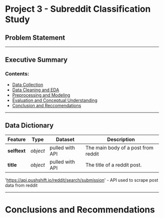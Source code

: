 # Project 3 - Subreddit Classification Study


## Problem Statement


---

## Executive Summary


### Contents:
- [Data Collection](#Data-Collection) 
- [Data Cleaning and EDA](#Data-Cleaning-and-EDA)
- [Preprocessing and Modeling](#Preprocessing-and-Modeling)
- [Evaluation and Conceptual Understanding](#Evaluation-and-Conceptual-Understanding)
- [Conclusion and Reccomendations](#Conclusion-and-Reccomendations)

---

## Data Dictionary
|Feature|Type|Dataset|Description|
|---|---|---|---|
|**selftext**|*object*|pulled with API|The main body of a post from reddit|
|**title**|*object*|pulled with API|The title of a reddit post.|
'https://api.pushshift.io/reddit/search/submission' - API used to scrape post data from reddit


---

# Conclusions and Recommendations

